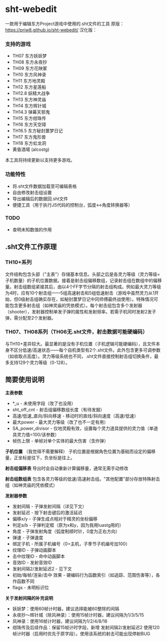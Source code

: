 ﻿# sht-webedit  
一款用于编辑东方Project游戏中使用的.sht文件的工具
原版：https://priw8.github.io/sht-webedit/
汉化版：

### 支持的游戏
- TH07 东方妖妖梦
- TH08 东方永夜抄  
- TH09 东方花映冢  
- TH10 东方风神录  
- TH11 东方地灵殿  
- TH12 东方星莲船  
- TH12.8 妖精大战争  
- TH13 东方神灵庙  
- TH14 东方辉针城  
- TH14.3 弹幕天邪鬼  
- TH15 东方绀珠传  
- TH16 东方天空璋  
- TH16.5 东方秘封噩梦日记  
- TH17 东方鬼形兽  
- TH18 东方虹龙洞  
- 黄昏酒場 (alcostg)  

本工具将持续更新以支持更多游戏。

### 功能特性
- 将.sht文件数据加载至可编辑表格
- 自由修改射击组设置
- 导出编辑后的数据回.sht文件
- 便捷工具（用于执行JS代码的控制台，弧度↔角度转换器等）

### TODO
- 查明未知数值的作用

## .sht文件工作原理
### TH10+系列
文件结构包含头部（"主表"）存储基本信息。头部之后是各灵力等级（灵力等级=子机数量）的子机位置数据。接着是射击组偏移数组，记录射击组在数组中的偏移量。射击组数组紧接其后，由以4个FF字节分隔的射击组构成。例如最大灵力等级为4时，应有10个射击组——5组高速射击和5组低速射击（游戏中虽然灵力从1开始，但0级射击组确实存在，如秘封噩梦日记中冈师傅最终战使用）。特殊情况可能包含更多射击组（如神灵庙的凭依模式）。每个射击组包含多个发射器（shooter），发射器控制单发子弹的属性和发射频率。若需子机同时发射2发子弹，需分配至2个发射器。

### TH07、TH08系列（TH06无.sht文件，射击数据可能硬编码）
与TH10+差异较大。最显著的是没有子机位置（子机逻辑可能硬编码），且文件本身不区分低速/高速状态——每个自机类型有2个.sht文件。此外包含更多可调参数（如收取点高度）。灵力等级系统也不同，.sht文件直接控制射击组切换条件，最多支持129个灵力等级（0-128）。

## 简要使用说明
**主表参数**
- *_u - 未使用字段（改了也没用）
- sht_off_cnt - 射击组偏移数组长度（有待发掘）
- 高速/低速_直向/斜向移速 - 移动时的直线/斜向速度（高速/低速）
- 最大power - 最大灵力等级（改了也不一定有用）
- SA_power_divisor - 仅地灵殿有效，设置每个灵力道具提供的灵力值（单道具灵力值=100/该参数）
- 帧伤上限 - 单帧对单个实体的最大伤害（含炸弹）

**子机位置**
（我觉得不需要解释）
子机位置是根据角色位置为基础而设定的偏移量，正坐标是往下，负坐标是往上。

**射击组偏移表**
导出时会自动重新计算偏移量，通常无需手动修改

**射击组数组表**
包含各灵力等级的低速/高速射击组。"其他配置"部分存放特殊射击组（如神灵庙的凭依模式）

**发射器参数**
- 发射间隔 - 子弹发射间隔（详见下文）
- 发射延迟 - 按下射击键后的激活延迟
- 偏移x/y - 子弹生成点相对于精灵的坐标偏移
- 判定a/b - 子弹判定框（原为x和y，因为我用luastg用的）
- 角度 - 子弹发射角度（弧度制顺时针，0度为正右方向）
- 弹速 - 子弹速度  
- 绑定子机 - 所属子机编号（0=主机，子季节子机编号加100）
- 纹理ID - 子弹动画脚本
- 击中纹理ID - 命中动画脚本
- 音效ID - 发射音效ID
- 发射间隔2/发射延迟2 - 见下文
- 初始/每帧/渲染/击中 效果 - 硬编码行为函数索引（如追踪、范围伤害等），各作函数不同
- flags - 未明标识位

**关于发射间隔的补充说明**
- 妖妖梦：使用60帧计时器，建议选择能被60整除的间隔
- 永夜抄～辉针城（除风神录）：使用15帧计时器，建议间隔为1/3/5/15
- 风神录：使用16帧计时器，建议间隔为1/2/4/8/16
- 绀珠传及后续作品：保留15帧计时字段，新增 发射间隔2/发射延迟2 使用120帧计时器（启用时优先于原字段）。使用该系统的射击可能出现停射BUG
